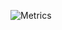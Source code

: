 ![Metrics](https://metrics.lecoq.io/sbbeez?template=classic&isocalendar=1&languages=1&introduction=1&habits=1&stars=1&topics=1&reactions=1&people=1&gists=1&followup=1&lines=1&traffic=1&stargazers=1&projects=1&activity=1&achievements=1&discussions=1&support=1&notable=1&repositories=1&skyline=1&music=1&pagespeed=1&tweets=1&anilist=1&stackoverflow=1&posts=1&rss=1&wakatime=1&stock=1&screenshot=1&nightscout=1&repositories=100&repositories.batch=100&repositories.forks=false&repositories.affiliations=owner&isocalendar.duration=half-year&languages.limit=8&languages.sections=most-used&languages.colors=github&languages.threshold=0%25&languages.indepth=false&languages.categories=markup%2C%20programming&languages.recent.categories=markup%2C%20programming&languages.recent.load=300&languages.recent.days=14&introduction.title=true&habits.from=200&habits.days=14&habits.facts=true&habits.charts=false&habits.trim=false&stars.limit=4&topics.mode=starred&topics.sort=stars&topics.limit=15&reactions.limit=200&reactions.limit.issues=100&reactions.days=0&reactions.display=absolute&reactions.ignored=github-actions%5Bbot%5D%2C%20dependabot%5Bbot%5D%2C%20dependabot-preview%5Bbot%5D&people.limit=24&people.size=28&people.types=followers%2C%20following&people.identicons=false&people.shuffle=false&followup.sections=repositories&projects.limit=4&projects.descriptions=false&activity.limit=5&activity.load=300&activity.days=14&activity.filter=all&activity.visibility=all&activity.timestamps=false&achievements.threshold=C&achievements.secrets=true&achievements.display=detailed&achievements.limit=0&notable.repositories=false&skyline.year=current-year&skyline.frames=60&skyline.quality=0.5&skyline.compatibility=false&pagespeed.url=.user.website&pagespeed.detailed=false&pagespeed.screenshot=false&music.limit=4&music.played.at=false&music.user=.user.login&tweets.attachments=false&tweets.limit=2&tweets.user=.user.twitter&anilist.medias=anime%2C%20manga&anilist.sections=favorites&anilist.limit=2&anilist.limit.characters=22&anilist.shuffle=true&anilist.user=.user.login&stackoverflow.user=0&stackoverflow.sections=answers-top%2C%20questions-recent&stackoverflow.limit=2&stackoverflow.lines=4&stackoverflow.lines.snippet=2&posts.descriptions=false&posts.covers=false&posts.limit=4&posts.user=.user.login&rss.limit=4&wakatime.days=7&wakatime.sections=time%2C%20projects%2C%20projects-graphs%2C%20languages%2C%20languages-graphs%2C%20editors%2C%20os&wakatime.limit=5&wakatime.url=https%3A%2F%2Fwakatime.com&wakatime.user=current&stock.duration=1d&stock.interval=5m&screenshot.title=Screenshot&screenshot.selector=body&screenshot.background=true&nightscout.url=https%3A%2F%2Fexample.herokuapp.com&nightscout.datapoints=12&nightscout.lowalert=80&nightscout.highalert=180&nightscout.urgentlowalert=50&nightscout.urgenthighalert=250&config.timezone=Asia%2FCalcutta)
